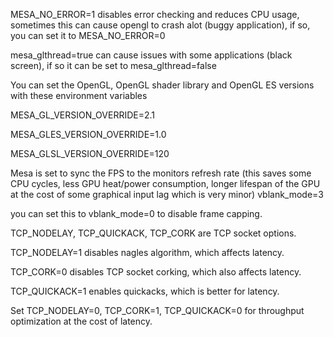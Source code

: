 MESA_NO_ERROR=1 disables error checking and reduces CPU usage, sometimes this can cause opengl to crash alot (buggy application), if so, you can set it to MESA_NO_ERROR=0

mesa_glthread=true can cause issues with some applications (black screen), if so it can be set to mesa_glthread=false

You can set the OpenGL, OpenGL shader library and OpenGL ES versions with these environment variables

MESA_GL_VERSION_OVERRIDE=2.1

MESA_GLES_VERSION_OVERRIDE=1.0

MESA_GLSL_VERSION_OVERRIDE=120

Mesa is set to sync the FPS to the monitors refresh rate (this saves some CPU cycles, less GPU heat/power consumption, longer lifespan of the GPU at the cost of some graphical input lag which is very minor)
vblank_mode=3

you can set this to vblank_mode=0 to disable frame capping.

TCP_NODELAY, TCP_QUICKACK, TCP_CORK are TCP socket options.

TCP_NODELAY=1 disables nagles algorithm, which affects latency.

TCP_CORK=0 disables TCP socket corking, which also affects latency.

TCP_QUICKACK=1 enables quickacks, which is better for latency.

Set TCP_NODELAY=0, TCP_CORK=1, TCP_QUICKACK=0 for throughput optimization at the cost of latency.
